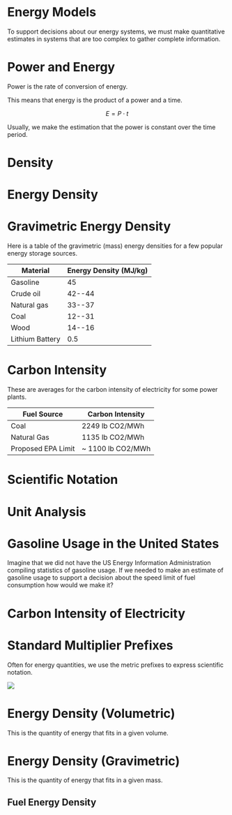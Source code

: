 # Energy Models

To support decisions about our energy systems, we must make quantitative estimates in systems that are too complex to gather complete information.

# Power and Energy

Power is the rate of conversion of energy.

This means that energy is the product of a power and a time.

$$ E = P \cdot t $$

Usually, we make the estimation that the power is constant over the time period.


# Density

# Energy Density

# Gravimetric Energy Density

Here is a table of the gravimetric (mass) energy densities for a few popular energy storage sources.

| Material| Energy Density (MJ/kg) |
|--------|-----|
| Gasoline  | 45     |
| Crude oil | 42--44  |
| Natural gas | 33--37 |
| Coal | 12--31 |
| Wood | 14--16 |
| Lithium Battery | 0.5 |


# Carbon Intensity

These are averages for the carbon intensity of electricity for some power plants.

| Fuel Source | Carbon Intensity |
|-------------|------------------|
| Coal        | 2249 lb CO2/MWh  |
| Natural Gas | 1135 lb CO2/MWh  |
| Proposed EPA Limit | ~ 1100 lb CO2/MWh |

# Scientific Notation

# Unit Analysis

# Gasoline Usage in the United States

Imagine that we did not have the US Energy Information Administration compiling statistics of gasoline usage.
If we needed to make an estimate of gasoline usage to support a decision about the speed limit of fuel consumption how would we make it?


# Carbon Intensity of Electricity


# Standard Multiplier Prefixes

Often for energy quantities, we use the metric prefixes to express scientific notation.

![](../figures/SI-prefix-table.png)

# Energy Density (Volumetric)

This is the quantity of energy that fits in a given volume.

# Energy Density (Gravimetric)

This is the quantity of energy that fits in a given mass.

## Fuel Energy Density

